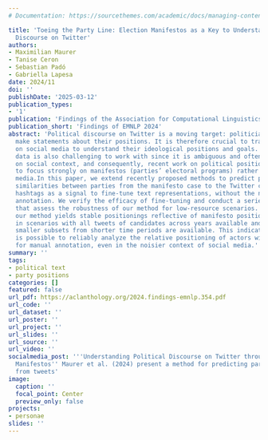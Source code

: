 ```yaml
---
# Documentation: https://sourcethemes.com/academic/docs/managing-content/

title: 'Toeing the Party Line: Election Manifestos as a Key to Understand Political
  Discourse on Twitter'
authors:
- Maximilian Maurer
- Tanise Ceron
- Sebastian Padó
- Gabriella Lapesa
date: 2024/11
doi: ''
publishDate: '2025-03-12'
publication_types:
- '1'
publication: 'Findings of the Association for Computational Linguistics: EMNLP 2024'
publication_short: 'Findings of EMNLP 2024'
abstract: 'Political discourse on Twitter is a moving target: politicians continuously
  make statements about their positions. It is therefore crucial to track their discourse
  on social media to understand their ideological positions and goals. However, Twitter
  data is also challenging to work with since it is ambiguous and often dependent
  on social context, and consequently, recent work on political positioning has tended
  to focus strongly on manifestos (parties’ electoral programs) rather than social
  media.In this paper, we extend recently proposed methods to predict pairwise positional
  similarities between parties from the manifesto case to the Twitter case, using
  hashtags as a signal to fine-tune text representations, without the need for manual
  annotation. We verify the efficacy of fine-tuning and conduct a series of experiments
  that assess the robustness of our method for low-resource scenarios. We find that
  our method yields stable positionings reflective of manifesto positionings, both
  in scenarios with all tweets of candidates across years available and when only
  smaller subsets from shorter time periods are available. This indicates that it
  is possible to reliably analyze the relative positioning of actors without the need
  for manual annotation, even in the noisier context of social media.'
summary: ''
tags:
- political text
- party positions
categories: []
featured: false
url_pdf: https://aclanthology.org/2024.findings-emnlp.354.pdf
url_code: ''
url_dataset: ''
url_poster: ''
url_project: ''
url_slides: ''
url_source: ''
url_video: ''
socialmedia_post: '''Understanding Political Discourse on Twitter through Election
  Manifestos'' Maurer et al. (2024) present a method for predicting party positioning
  from tweets'
image:
  caption: ''
  focal_point: Center
  preview_only: false
projects:
- personae
slides: ''
---
```

